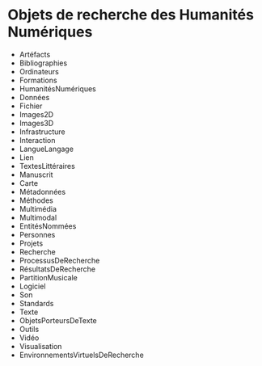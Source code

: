 Objets de recherche des Humanités Numériques
============================================

<!-- Les critères pour employer le singulier ou le pluriel ne sont pas clairs : nous avons respecté les choix de la version anglaise, mais les il serait bon de systématiser. -->

* Artéfacts
* Bibliographies
* Ordinateurs
* Formations
* HumanitésNumériques
* Données
* Fichier
* Images2D <!-- ou Images, en général -->
* Images3D <!-- ou Images(3D) comme en anglais -->
* Infrastructure
* Interaction
* LangueLangage <!-- ambiguïté à résoudre ? -->
* Lien
* TextesLittéraires
* Manuscrit
* Carte
* Métadonnées
* Méthodes
* Multimédia
* Multimodal
* EntitésNommées
* Personnes
* Projets
* Recherche
* ProcessusDeRecherche
* RésultatsDeRecherche
* PartitionMusicale
* Logiciel
* Son
* Standards
* Texte
* ObjetsPorteursDeTexte
* Outils
* Vidéo
* Visualisation
* EnvironnementsVirtuelsDeRecherche <!-- trop long ? pas d'abréviation courante en français : garder l'anglais VRE et expliciter ailleurs ? -->
